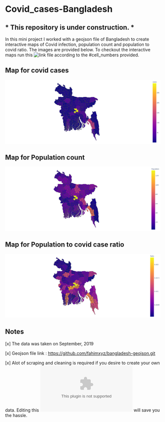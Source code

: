 # Covid_cases-Bangladesh

## * This repository is under construction. *

In this mini project I worked with a geojson file of Bangladesh to create interactive maps of Covid infection, population count and population to covid ratio. The images are provided below. To checkout the interactive maps run this ![link](<https://github.com/Mahirobot/Covid_cases-Bangladesh/blob/main/BD%20Cloropleth%20Map/Choropleth_Map_of_covid_cases_in_BD.ipynb>) file according to the #cell_numbers provided.

## Map for covid cases
![covid_cases](/images/Covid_cases.png "covid_cases")

## Map for Population count
![population](/images/Population.png "population")

## Map for Population to covid case ratio
![pop_covid](/images/Population_to_covid.png "pop_covid")

## Notes

[x] The data was taken on September, 2019

[x] Geojson file link : https://github.com/fahimxyz/bangladesh-geojson.git

[x] Alot of scraping and cleaning is required if you desire to create your own data. Editing this ![csv](<https://github.com/Mahirobot/Covid_cases-Bangladesh/blob/main/BD%20Cloropleth%20Map/cases.csv>) will save you the hassle. 
